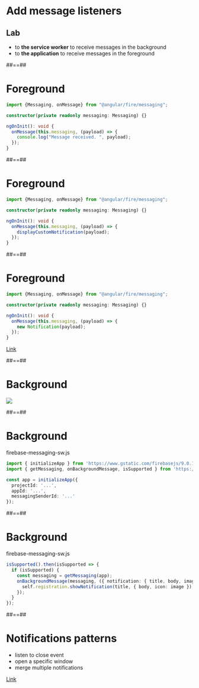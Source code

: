 <!-- .slide: class="exercice" -->

# Add message listeners

## Lab

- to **the service worker** to receive messages in the background
- to **the application** to receive messages in the foreground

##==##

# Foreground

<!-- .slide: class="with-code" -->

```typescript [1|3|5,9|5-9]
import {Messaging, onMessage} from "@angular/fire/messaging";

constructor(private readonly messaging: Messaging) {}

ngOnInit(): void {
  onMessage(this.messaging, (payload) => {
    console.log("Message received. ", payload);
  });
}
```
<!-- .element class="big-code" -->

##==##

# Foreground

<!-- .slide: class="with-code" -->

```typescript [7]
import {Messaging, onMessage} from "@angular/fire/messaging";

constructor(private readonly messaging: Messaging) {}

ngOnInit(): void {
  onMessage(this.messaging, (payload) => {
    displayCustomNotification(payload);
  });
}
```
<!-- .element class="big-code" -->

##==##

# Foreground

<!-- .slide: class="with-code" -->

```typescript [7]
import {Messaging, onMessage} from "@angular/fire/messaging";

constructor(private readonly messaging: Messaging) {}

ngOnInit(): void {
  onMessage(this.messaging, (payload) => {
    new Notification(payload);
  });
}
```
<!-- .element class="big-code" -->

[Link](https://developer.mozilla.org/en-US/docs/Web/API/Notification/Notification)

##==##

# Background

![](./assets/images/notification-mobile.webp)

##==##

# Background

<!-- .slide: class="with-code" -->

firebase-messaging-sw.js
```typescript [1,2|4-8]
import { initializeApp } from 'https://www.gstatic.com/firebasejs/9.0.1/firebase-app.js';
import { getMessaging, onBackgroundMessage, isSupported } from 'https://www.gstatic.com/firebasejs/9.0.1/firebase-messaging-sw.js';

const app = initializeApp({
  projectId: '...',
  appId: '...',
  messagingSenderId: '...'
});
```
<!-- .element class="big-code" -->

##==##

# Background

<!-- .slide: class="with-code" -->

firebase-messaging-sw.js
```typescript [1,8|2,7|3|4-6|1-8]
isSupported().then(isSupported => {
  if (isSupported) {
    const messaging = getMessaging(app);
    onBackgroundMessage(messaging, ({ notification: { title, body, image } }) => {
      self.registration.showNotification(title, { body, icon: image });
    });
  }
});
```
<!-- .element class="big-code" -->

##==##

# Notifications patterns

- listen to close event
- open a specific window
- merge multiple notifications

[Link](https://web.dev/push-notifications-common-notification-patterns/)
